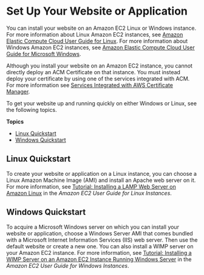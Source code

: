 # Set Up Your Website or Application<a name="setup-website"></a>

You can install your website on an Amazon EC2 Linux or Windows instance\. For more information about Linux Amazon EC2 instances, see [ Amazon Elastic Compute Cloud User Guide for Linux](http://docs.aws.amazon.com/AWSEC2/latest/UserGuide/concepts.html)\. For more information about Windows Amazon EC2 instances, see [Amazon Elastic Compute Cloud User Guide for Microsoft Windows](http://docs.aws.amazon.com/AWSEC2/latest/WindowsGuide/concepts.html)\. 

 Although you install your website on an Amazon EC2 instance, you cannot directly deploy an ACM Certificate on that instance\. You must instead deploy your certificate by using one of the services integrated with ACM\. For more information see [Services Integrated with AWS Certificate Manager](acm-services.md)\.

To get your website up and running quickly on either Windows or Linux, see the following topics\.

**Topics**
+ [Linux Quickstart](#setup-website-linux)
+ [Windows Quickstart](#setup-website-win)

## Linux Quickstart<a name="setup-website-linux"></a>

To create your website or application on a Linux instance, you can choose a Linux Amazon Machine Image \(AMI\) and install an Apache web server on it\. For more information, see [ Tutorial: Installing a LAMP Web Server on Amazon Linux](http://docs.aws.amazon.com/AWSEC2/latest/UserGuide/install-LAMP.html) in the *Amazon EC2 User Guide for Linux Instances*\. 

## Windows Quickstart<a name="setup-website-win"></a>

To acquire a Microsoft Windows server on which you can install your website or application, choose a Windows Server AMI that comes bundled with a Microsoft Internet Information Services \(IIS\) web server\. Then use the default website or create a new one\. You can also install a WIMP server on your Amazon EC2 instance\. For more information, see [Tutorial: Installing a WIMP Server on an Amazon EC2 Instance Running Windows Server](http://docs.aws.amazon.com/AWSEC2/latest/WindowsGuide/install-WIMP.html) in the *Amazon EC2 User Guide for Windows Instances*\. 